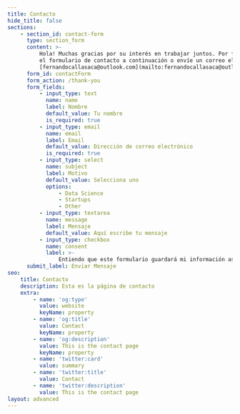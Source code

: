```yaml
---
title: Contacto
hide_title: false
sections:
    - section_id: contact-form
      type: section_form
      content: >-
          Hola! Muchas gracias por su interés en trabajar juntos. Por favor complete
          el formulario de contacto a continuación o envíe un correo electrónico a:
          [fernandocallasaca@outlook.com](mailto:fernandocallasaca@outlook.com).
      form_id: contactForm
      form_action: /thank-you
      form_fields:
          - input_type: text
            name: name
            label: Nombre
            default_value: Tu nombre
            is_required: true
          - input_type: email
            name: email
            label: Email
            default_value: Dirección de correo electrónico
            is_required: true
          - input_type: select
            name: subject
            label: Motivo
            default_value: Selecciona uno
            options:
                - Data Science
                - Startups
                - Other
          - input_type: textarea
            name: message
            label: Mensaje
            default_value: Aquí escribe tu mensaje
          - input_type: checkbox
            name: consent
            label: >-
                Entiendo que este formulario guardará mi información así que puedo ser contatado.
      submit_label: Enviar Mensaje
seo:
    title: Contacto
    description: Esta es la página de contacto
    extra:
        - name: 'og:type'
          value: website
          keyName: property
        - name: 'og:title'
          value: Contact
          keyName: property
        - name: 'og:description'
          value: This is the contact page
          keyName: property
        - name: 'twitter:card'
          value: summary
        - name: 'twitter:title'
          value: Contact
        - name: 'twitter:description'
          value: This is the contact page
layout: advanced
---
```

